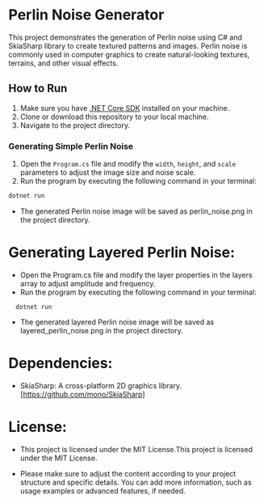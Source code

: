 # Perlin Noise Generator

This project demonstrates the generation of Perlin noise using C# and SkiaSharp library to create textured patterns and images. Perlin noise is commonly used in computer graphics to create natural-looking textures, terrains, and other visual effects.

## How to Run

1. Make sure you have [.NET Core SDK](https://dotnet.microsoft.com/download) installed on your machine.
2. Clone or download this repository to your local machine.
3. Navigate to the project directory.

### Generating Simple Perlin Noise

1. Open the `Program.cs` file and modify the `width`, `height`, and `scale` parameters to adjust the image size and noise scale.
2. Run the program by executing the following command in your terminal:

```bash
dotnet run
```
- The generated Perlin noise image will be saved as perlin_noise.png in the project directory.

# Generating Layered Perlin Noise:
- Open the Program.cs file and modify the layer properties in the layers array to adjust amplitude and frequency.
- Run the program by executing the following command in your terminal:
```
  dotnet run
```

- The generated layered Perlin noise image will be saved as layered_perlin_noise.png in the project directory.

# Dependencies:
- SkiaSharp: A cross-platform 2D graphics library. [https://github.com/mono/SkiaSharp]

# License:
- This project is licensed under the MIT License.This project is licensed under the MIT License.

- Please make sure to adjust the content according to your project structure and specific details. You can add more information, such as usage examples or advanced features, if needed.

